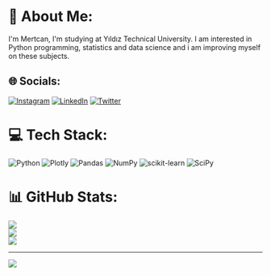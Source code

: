 # 💫 About Me:
I'm Mertcan, I'm studying at Yıldız Technical University. I am interested in Python programming, statistics and data science and i am improving myself on these subjects.


## 🌐 Socials:
[![Instagram](https://img.shields.io/badge/Instagram-%23E4405F.svg?logo=Instagram&logoColor=white)](https://instagram.com/demirelmrtcn) [![LinkedIn](https://img.shields.io/badge/LinkedIn-%230077B5.svg?logo=linkedin&logoColor=white)](https://linkedin.com/in/demirelmrtcn) [![Twitter](https://img.shields.io/badge/Twitter-%231DA1F2.svg?logo=Twitter&logoColor=white)](https://twitter.com/demirelmrtcn) 

# 💻 Tech Stack:
![Python](https://img.shields.io/badge/python-3670A0?style=for-the-badge&logo=python&logoColor=ffdd54) ![Plotly](https://img.shields.io/badge/Plotly-%233F4F75.svg?style=for-the-badge&logo=plotly&logoColor=white) ![Pandas](https://img.shields.io/badge/pandas-%23150458.svg?style=for-the-badge&logo=pandas&logoColor=white) ![NumPy](https://img.shields.io/badge/numpy-%23013243.svg?style=for-the-badge&logo=numpy&logoColor=white) ![scikit-learn](https://img.shields.io/badge/scikit--learn-%23F7931E.svg?style=for-the-badge&logo=scikit-learn&logoColor=white) ![SciPy](https://img.shields.io/badge/SciPy-%230C55A5.svg?style=for-the-badge&logo=scipy&logoColor=%white)
# 📊 GitHub Stats:
![](https://github-readme-stats.vercel.app/api?username=demirelmrtcn&theme=dark&hide_border=false&include_all_commits=false&count_private=false)<br/>
![](https://github-readme-streak-stats.herokuapp.com/?user=demirelmrtcn&theme=dark&hide_border=false)<br/>
![](https://github-readme-stats.vercel.app/api/top-langs/?username=demirelmrtcn&theme=dark&hide_border=false&include_all_commits=false&count_private=false&layout=compact)

---
![](https://visitcount.itsvg.in/api?id=demirelmrtcn&icon=2&color=1)

